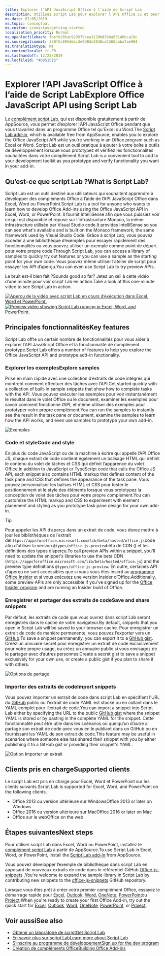 ```yaml
---
title: Explorer l’API JavaScript Office à l’aide de Script Lab
description: Utilisez script Lab pour explorer l’API Office JS et pour prototyper les fonctionnalités.
ms.date: 07/05/2019
ms.topic: conceptual
ms.custom: scenarios:getting-started
localization_priority: Normal
ms.openlocfilehash: fbefd205ac929579cea1120b8398a53146bca19c
ms.sourcegitcommit: 350f5c6954dec3e9384e2030cd3265aaba7ae904
ms.translationtype: MT
ms.contentlocale: fr-FR
ms.lasthandoff: 12/23/2019
ms.locfileid: "40851515"
---
```

# <a name="explore-office-javascript-api-using-script-lab"></a><span data-ttu-id="c481d-103">Explorer l’API JavaScript Office à l’aide de Script Lab</span><span class="sxs-lookup"><span data-stu-id="c481d-103">Explore Office JavaScript API using Script Lab</span></span>

<span data-ttu-id="c481d-104">Le [complément script Lab](https://appsource.microsoft.com/product/office/WA104380862), qui est disponible gratuitement à partir de AppSource, vous permet d’explorer l’API JavaScript Office pendant que vous travaillez dans un programme Office tel qu’Excel ou Word.</span><span class="sxs-lookup"><span data-stu-id="c481d-104">The [Script Lab add-in](https://appsource.microsoft.com/product/office/WA104380862), which is available free from AppSource, enables you to explore the Office JavaScript API while you're working in an Office program such as Excel or Word.</span></span> <span data-ttu-id="c481d-105">Script Lab est un outil pratique à ajouter à votre boîte à outils de développement lorsque vous prototypez et vérifiez les fonctionnalités souhaitées dans votre complément.</span><span class="sxs-lookup"><span data-stu-id="c481d-105">Script Lab is a convenient tool to add to your development toolkit as you prototype and verify functionality you want in your add-in.</span></span>

## <a name="what-is-script-lab"></a><span data-ttu-id="c481d-106">Qu’est-ce que script Lab ?</span><span class="sxs-lookup"><span data-stu-id="c481d-106">What is Script Lab?</span></span>

<span data-ttu-id="c481d-107">Script Lab est un outil destiné aux utilisateurs qui souhaitent apprendre à développer des compléments Office à l’aide de l’API JavaScript Office dans Excel, Word ou PowerPoint.</span><span class="sxs-lookup"><span data-stu-id="c481d-107">Script Lab is a tool for anyone who wants to learn how to develop Office Add-ins using the Office JavaScript API in Excel, Word, or PowerPoint.</span></span> <span data-ttu-id="c481d-108">Il fournit IntelliSense afin que vous puissiez voir ce qui est disponible et repose sur l’infrastructure Monaco, la même infrastructure utilisée par Visual Studio code.</span><span class="sxs-lookup"><span data-stu-id="c481d-108">It provides IntelliSense so you can see what's available and is built on the Monaco framework, the same framework used by Visual Studio Code.</span></span> <span data-ttu-id="c481d-109">Grâce à script Lab, vous pouvez accéder à une bibliothèque d’exemples pour essayer rapidement des fonctionnalités ou vous pouvez utiliser un exemple comme point de départ pour votre propre code.</span><span class="sxs-lookup"><span data-stu-id="c481d-109">Through Script Lab, you can access a library of samples to quickly try out features or you can use a sample as the starting point for your own code.</span></span> <span data-ttu-id="c481d-110">Vous pouvez même utiliser l’atelier de script pour essayer les API d’aperçu.</span><span class="sxs-lookup"><span data-stu-id="c481d-110">You can even use Script Lab to try preview APIs.</span></span>

<span data-ttu-id="c481d-111">Le bruit est-il bien fait ?</span><span class="sxs-lookup"><span data-stu-id="c481d-111">Sounds good so far?</span></span> <span data-ttu-id="c481d-112">Jetez un œil à cette vidéo d’une minute pour voir script Lab en action.</span><span class="sxs-lookup"><span data-stu-id="c481d-112">Take a look at this one-minute video to see Script Lab in action.</span></span>

<span data-ttu-id="c481d-113">[![Aperçu de la vidéo avec script Lab en cours d’exécution dans Excel, Word et PowerPoint.](../images/screenshot-wide-youtube.png 'Vidéo de l’aperçu de script Lab')](https://aka.ms/scriptlabvideo)</span><span class="sxs-lookup"><span data-stu-id="c481d-113">[![Preview video showing Script Lab running in Excel, Word, and PowerPoint.](../images/screenshot-wide-youtube.png 'Script Lab preview video')](https://aka.ms/scriptlabvideo)</span></span>

## <a name="key-features"></a><span data-ttu-id="c481d-114">Principales fonctionnalités</span><span class="sxs-lookup"><span data-stu-id="c481d-114">Key features</span></span>

<span data-ttu-id="c481d-115">Script Lab offre un certain nombre de fonctionnalités pour vous aider à explorer l’API JavaScript Office et la fonctionnalité de complément prototype.</span><span class="sxs-lookup"><span data-stu-id="c481d-115">Script Lab offers a number of features to help you explore the Office JavaScript API and prototype add-in functionality.</span></span>

### <a name="explore-samples"></a><span data-ttu-id="c481d-116">Explorer les exemples</span><span class="sxs-lookup"><span data-stu-id="c481d-116">Explore samples</span></span>

<span data-ttu-id="c481d-117">Prise en main rapide avec une collection d’extraits de code intégrés qui montrent comment effectuer des tâches avec l’API.</span><span class="sxs-lookup"><span data-stu-id="c481d-117">Get started quickly with a collection of built-in sample snippets that show how to complete tasks with the API.</span></span> <span data-ttu-id="c481d-118">Vous pouvez exécuter les exemples pour voir instantanément le résultat dans le volet Office ou le document, examiner les exemples pour savoir comment fonctionne l’API, et même utiliser des exemples pour prototyper votre propre complément.</span><span class="sxs-lookup"><span data-stu-id="c481d-118">You can run the samples to instantly see the result in the task pane or document, examine the samples to learn how the API works, and even use samples to prototype your own add-in.</span></span>

![Exemples](../images/script-lab-samples.jpg)

### <a name="code-and-style"></a><span data-ttu-id="c481d-120">Code et style</span><span class="sxs-lookup"><span data-stu-id="c481d-120">Code and style</span></span>

<span data-ttu-id="c481d-121">En plus du code JavaScript ou de la machine à écrire qui appelle l’API Office JS, chaque extrait de code contient également un balisage HTML qui définit le contenu du volet de tâches et CSS qui définit l’apparence du volet Office.</span><span class="sxs-lookup"><span data-stu-id="c481d-121">In addition to JavaScript or TypeScript code that calls the Office JS API, each snippet also contains HTML markup that defines content of the task pane and CSS that defines the appearance of the task pane.</span></span> <span data-ttu-id="c481d-122">Vous pouvez personnaliser les balises HTML et CSS pour tester le positionnement et le style des éléments lorsque vous prototypez la conception de volet des tâches pour votre propre complément.</span><span class="sxs-lookup"><span data-stu-id="c481d-122">You can customize the HTML markup and CSS to experiment with element placement and styling as you prototype task pane design for your own add-in.</span></span>

> [!TIP]
> <span data-ttu-id="c481d-123">Pour appeler les API d’aperçu dans un extrait de code, vous devez mettre à jour les bibliothèques de l’extrait de`https://appsforoffice.microsoft.com/lib/beta/hosted/office.js`code afin d’utiliser la version `@types/office-js-preview`bêta de CDN () et les définitions des types d’aperçu.</span><span class="sxs-lookup"><span data-stu-id="c481d-123">To call preview APIs within a snippet, you'll need to update the snippet's libraries to use the beta CDN (`https://appsforoffice.microsoft.com/lib/beta/hosted/office.js`) and the preview type definitions `@types/office-js-preview`.</span></span> <span data-ttu-id="c481d-124">En outre, certaines API d’aperçu ne sont accessibles que si vous vous êtes inscrit au [programme Office Insider](https://products.office.com/office-insider) et si vous exécutez une version Insider d’Office.</span><span class="sxs-lookup"><span data-stu-id="c481d-124">Additionally, some preview APIs are only accessible if you've signed up for the [Office Insider program](https://products.office.com/office-insider) and are running an Insider build of Office.</span></span>

### <a name="save-and-share-snippets"></a><span data-ttu-id="c481d-125">Enregistrer et partager des extraits de code</span><span class="sxs-lookup"><span data-stu-id="c481d-125">Save and share snippets</span></span>

<span data-ttu-id="c481d-126">Par défaut, les extraits de code que vous ouvrez dans script Lab seront enregistrés dans le cache de votre navigateur.</span><span class="sxs-lookup"><span data-stu-id="c481d-126">By default, snippets that you open in Script Lab will be saved to your browser cache.</span></span> <span data-ttu-id="c481d-127">Pour enregistrer un extrait de code de manière permanente, vous pouvez l’exporter vers un [GitHub](https://gist.github.com).</span><span class="sxs-lookup"><span data-stu-id="c481d-127">To save a snippet permanently, you can export it to a [GitHub gist](https://gist.github.com).</span></span> <span data-ttu-id="c481d-128">Créez un annuaire secret pour enregistrer un extrait de code exclusivement pour votre propre usage, ou créez un annuaire public si vous envisagez de le partager avec d’autres personnes.</span><span class="sxs-lookup"><span data-stu-id="c481d-128">Create a secret gist to save a snippet exclusively for your own use, or create a public gist if you plan to share it with others.</span></span>

![Options de partage](../images/script-lab-share.jpg)

### <a name="import-snippets"></a><span data-ttu-id="c481d-130">Importer des extraits de code</span><span class="sxs-lookup"><span data-stu-id="c481d-130">Import snippets</span></span>

<span data-ttu-id="c481d-131">Vous pouvez importer un extrait de code dans script Lab en spécifiant l’URL du [GitHub](https://gist.github.com) public où l’extrait de code YAML est stocké ou en collant dans le YAML complet pour l’extrait de code.</span><span class="sxs-lookup"><span data-stu-id="c481d-131">You can import a snippet into Script Lab either by specifying the URL to the public [GitHub gist](https://gist.github.com) where the snippet YAML is stored or by pasting in the complete YAML for the snippet.</span></span> <span data-ttu-id="c481d-132">Cette fonctionnalité peut être utile dans les scénarios où quelqu’un d’autre a partagé son extrait de code avec vous en le publiant dans un GitHub ou en fournissant les YAML de son extrait de code.</span><span class="sxs-lookup"><span data-stu-id="c481d-132">This feature may be useful in scenarios where someone else has shared their snippet with you by either publishing it to a GitHub gist or providing their snippet's YAML.</span></span>

![Option Importer un extrait](../images/script-lab-import-snippet.jpg)

## <a name="supported-clients"></a><span data-ttu-id="c481d-134">Clients pris en charge</span><span class="sxs-lookup"><span data-stu-id="c481d-134">Supported clients</span></span>

<span data-ttu-id="c481d-135">Le script Lab est pris en charge pour Excel, Word et PowerPoint sur les clients suivants.</span><span class="sxs-lookup"><span data-stu-id="c481d-135">Script Lab is supported for Excel, Word, and PowerPoint on the following clients.</span></span>

- <span data-ttu-id="c481d-136">Office 2013 ou version ultérieure sur Windows</span><span class="sxs-lookup"><span data-stu-id="c481d-136">Office 2013 or later on Windows</span></span>
- <span data-ttu-id="c481d-137">Office 2016 ou version ultérieure sur Mac</span><span class="sxs-lookup"><span data-stu-id="c481d-137">Office 2016 or later on Mac</span></span>
- <span data-ttu-id="c481d-138">Office sur le web</span><span class="sxs-lookup"><span data-stu-id="c481d-138">Office on the web</span></span>

## <a name="next-steps"></a><span data-ttu-id="c481d-139">Étapes suivantes</span><span class="sxs-lookup"><span data-stu-id="c481d-139">Next steps</span></span>

<span data-ttu-id="c481d-140">Pour utiliser script Lab dans Excel, Word ou PowerPoint, installez le [complément script Lab](https://appsource.microsoft.com/product/office/WA104380862) à partir de AppSource.</span><span class="sxs-lookup"><span data-stu-id="c481d-140">To use Script Lab in Excel, Word, or PowerPoint, install the [Script Lab add-in](https://appsource.microsoft.com/product/office/WA104380862) from AppSource.</span></span> 

<span data-ttu-id="c481d-141">Vous pouvez développer l’exemple de bibliothèque dans script Lab en apposant de nouveaux extraits de code dans le référentiel GitHub [Office-js-snippets](https://github.com/OfficeDev/office-js-snippets#office-js-snippets) .</span><span class="sxs-lookup"><span data-stu-id="c481d-141">You're welcome to expand the sample library in Script Lab by contributing new snippets to the [office-js-snippets](https://github.com/OfficeDev/office-js-snippets#office-js-snippets) GitHub repository.</span></span>

<span data-ttu-id="c481d-142">Lorsque vous êtes prêt à créer votre premier complément Office, essayez le démarrage rapide pour [Excel](../quickstarts/excel-quickstart-jquery.md), [Outlook](/outlook/add-ins/quick-start?context=office/dev/add-ins/context), [Word](../quickstarts/word-quickstart.md), [OneNote](../quickstarts/onenote-quickstart.md), [PowerPoint](../quickstarts/powerpoint-quickstart.md)ou [Project](../quickstarts/project-quickstart.md).</span><span class="sxs-lookup"><span data-stu-id="c481d-142">When you're ready to create your first Office Add-in, try out the quick start for [Excel](../quickstarts/excel-quickstart-jquery.md), [Outlook](/outlook/add-ins/quick-start?context=office/dev/add-ins/context), [Word](../quickstarts/word-quickstart.md), [OneNote](../quickstarts/onenote-quickstart.md), [PowerPoint](../quickstarts/powerpoint-quickstart.md), or [Project](../quickstarts/project-quickstart.md).</span></span>

## <a name="see-also"></a><span data-ttu-id="c481d-143">Voir aussi</span><span class="sxs-lookup"><span data-stu-id="c481d-143">See also</span></span>

- [<span data-ttu-id="c481d-144">Obtenir un laboratoire de script</span><span class="sxs-lookup"><span data-stu-id="c481d-144">Get Script Lab</span></span>](https://appsource.microsoft.com/product/office/WA104380862)
- [<span data-ttu-id="c481d-145">En savoir plus sur script Lab</span><span class="sxs-lookup"><span data-stu-id="c481d-145">Learn more about Script Lab</span></span>](https://github.com/OfficeDev/script-lab#script-lab-a-microsoft-garage-project)
- [<span data-ttu-id="c481d-146">S’inscrire au programme de développement</span><span class="sxs-lookup"><span data-stu-id="c481d-146">Sign up for the dev program</span></span>](https://developer.microsoft.com/office/dev-program)
- [<span data-ttu-id="c481d-147">Création de compléments Office</span><span class="sxs-lookup"><span data-stu-id="c481d-147">Building Office Add-ins</span></span>](../overview/office-add-ins-fundamentals.md)
